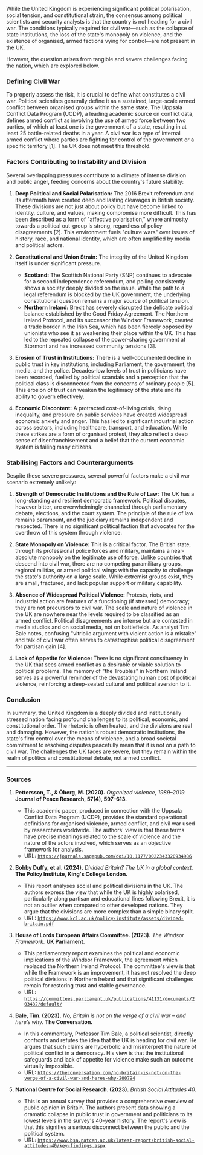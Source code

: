 While the United Kingdom is experiencing significant political polarisation, social tension, and constitutional strain, the consensus among political scientists and security analysts is that the country is not heading for a civil war. The conditions typically required for civil war—such as the collapse of state institutions, the loss of the state's monopoly on violence, and the existence of organised, armed factions vying for control—are not present in the UK.

However, the question arises from tangible and severe challenges facing the nation, which are explored below.

### Defining Civil War

To properly assess the risk, it is crucial to define what constitutes a civil war. Political scientists generally define it as a sustained, large-scale armed conflict between organised groups within the same state. The Uppsala Conflict Data Program (UCDP), a leading academic source on conflict data, defines armed conflict as involving the use of armed force between two parties, of which at least one is the government of a state, resulting in at least 25 battle-related deaths in a year. A civil war is a type of internal armed conflict where parties are fighting for control of the government or a specific territory [1]. The UK does not meet this threshold.

### Factors Contributing to Instability and Division

Several overlapping pressures contribute to a climate of intense division and public anger, feeding concerns about the country's future stability:

1.  **Deep Political and Social Polarisation:** The 2016 Brexit referendum and its aftermath have created deep and lasting cleavages in British society. These divisions are not just about policy but have become linked to identity, culture, and values, making compromise more difficult. This has been described as a form of "affective polarisation," where animosity towards a political out-group is strong, regardless of policy disagreements [2]. This environment fuels "culture wars" over issues of history, race, and national identity, which are often amplified by media and political actors.

2.  **Constitutional and Union Strain:** The integrity of the United Kingdom itself is under significant pressure.
    *   **Scotland:** The Scottish National Party (SNP) continues to advocate for a second independence referendum, and polling consistently shows a society deeply divided on the issue. While the path to a legal referendum is blocked by the UK government, the underlying constitutional question remains a major source of political tension.
    *   **Northern Ireland:** Brexit has severely disrupted the delicate political balance established by the Good Friday Agreement. The Northern Ireland Protocol, and its successor the Windsor Framework, created a trade border in the Irish Sea, which has been fiercely opposed by unionists who see it as weakening their place within the UK. This has led to the repeated collapse of the power-sharing government at Stormont and has increased community tensions [3].

3.  **Erosion of Trust in Institutions:** There is a well-documented decline in public trust in key institutions, including Parliament, the government, the media, and the police. Decades-low levels of trust in politicians have been recorded, fuelled by political scandals and a perception that the political class is disconnected from the concerns of ordinary people [5]. This erosion of trust can weaken the legitimacy of the state and its ability to govern effectively.

4.  **Economic Discontent:** A protracted cost-of-living crisis, rising inequality, and pressure on public services have created widespread economic anxiety and anger. This has led to significant industrial action across sectors, including healthcare, transport, and education. While these strikes are a form of organised protest, they also reflect a deep sense of disenfranchisement and a belief that the current economic system is failing many citizens.

### Stabilising Factors and Counterarguments

Despite these severe pressures, several powerful factors make a civil war scenario extremely unlikely:

1.  **Strength of Democratic Institutions and the Rule of Law:** The UK has a long-standing and resilient democratic framework. Political disputes, however bitter, are overwhelmingly channeled through parliamentary debate, elections, and the court system. The principle of the rule of law remains paramount, and the judiciary remains independent and respected. There is no significant political faction that advocates for the overthrow of this system through violence.

2.  **State Monopoly on Violence:** This is a critical factor. The British state, through its professional police forces and military, maintains a near-absolute monopoly on the legitimate use of force. Unlike countries that descend into civil war, there are no competing paramilitary groups, regional militias, or armed political wings with the capacity to challenge the state's authority on a large scale. While extremist groups exist, they are small, fractured, and lack popular support or military capability.

3.  **Absence of Widespread Political Violence:** Protests, riots, and industrial action are features of a functioning (if stressed) democracy; they are not precursors to civil war. The scale and nature of violence in the UK are nowhere near the levels required to be classified as an armed conflict. Political disagreements are intense but are contested in media studios and on social media, not on battlefields. As analyst Tim Bale notes, confusing "vitriolic argument with violent action is a mistake" and talk of civil war often serves to catastrophise political disagreement for partisan gain [4].

4.  **Lack of Appetite for Violence:** There is no significant constituency in the UK that sees armed conflict as a desirable or viable solution to political problems. The memory of "the Troubles" in Northern Ireland serves as a powerful reminder of the devastating human cost of political violence, reinforcing a deep-seated cultural and political aversion to it.

### Conclusion

In summary, the United Kingdom is a deeply divided and institutionally stressed nation facing profound challenges to its political, economic, and constitutional order. The rhetoric is often heated, and the divisions are real and damaging. However, the nation's robust democratic institutions, the state's firm control over the means of violence, and a broad societal commitment to resolving disputes peacefully mean that it is not on a path to civil war. The challenges the UK faces are severe, but they remain within the realm of politics and constitutional debate, not armed conflict.

---
### Sources

1.  **Pettersson, T., & Öberg, M. (2020).** *Organized violence, 1989–2019.* **Journal of Peace Research, 57(4), 597–613.**
    *   This academic paper, produced in connection with the Uppsala Conflict Data Program (UCDP), provides the standard operational definitions for organised violence, armed conflict, and civil war used by researchers worldwide. The authors' view is that these terms have precise meanings related to the scale of violence and the nature of the actors involved, which serves as an objective framework for analysis.
    *   URL: [`https://journals.sagepub.com/doi/10.1177/0022343320934986`](https://journals.sagepub.com/doi/10.1177/0022343320934986)

2.  **Bobby Duffy, et al. (2024).** *Divided Britain? The UK in a global context.* **The Policy Institute, King's College London.**
    *   This report analyses social and political divisions in the UK. The authors express the view that while the UK is highly polarised, particularly along partisan and educational lines following Brexit, it is not an outlier when compared to other developed nations. They argue that the divisions are more complex than a simple binary split.
    *   URL: [`https://www.kcl.ac.uk/policy-institute/assets/divided-britain.pdf`](https://www.kcl.ac.uk/policy-institute/assets/divided-britain.pdf)

3.  **House of Lords European Affairs Committee. (2023).** *The Windsor Framework.* **UK Parliament.**
    *   This parliamentary report examines the political and economic implications of the Windsor Framework, the agreement which replaced the Northern Ireland Protocol. The committee's view is that while the Framework is an improvement, it has not resolved the deep political divisions in Northern Ireland and that significant challenges remain for restoring trust and stable governance.
    *   URL: [`https://committees.parliament.uk/publications/41131/documents/203482/default/`](https://committees.parliament.uk/publications/41131/documents/203482/default/)

4.  **Bale, Tim. (2023).** *No, Britain is not on the verge of a civil war – and here’s why.* **The Conversation.**
    *   In this commentary, Professor Tim Bale, a political scientist, directly confronts and refutes the idea that the UK is heading for civil war. He argues that such claims are hyperbolic and misinterpret the nature of political conflict in a democracy. His view is that the institutional safeguards and lack of appetite for violence make such an outcome virtually impossible.
    *   URL: [`https://theconversation.com/no-britain-is-not-on-the-verge-of-a-civil-war-and-heres-why-200794`](https://theconversation.com/no-britain-is-not-on-the-verge-of-a-civil-war-and-heres-why-200794)

5.  **National Centre for Social Research. (2023).** *British Social Attitudes 40.*
    *   This is an annual survey that provides a comprehensive overview of public opinion in Britain. The authors present data showing a dramatic collapse in public trust in government and politicians to its lowest levels in the survey's 40-year history. The report's view is that this signifies a serious disconnect between the public and the political system.
    *   URL: [`https://www.bsa.natcen.ac.uk/latest-report/british-social-attitudes-40/key-findings.aspx`](https://www.bsa.natcen.ac.uk/latest-report/british-social-attitudes-40/key-findings.aspx)